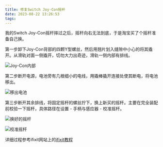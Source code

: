 ```yaml
---
title: 修复Switch Joy-Con摇杆
date: 2023-08-22 13:26:53
tags:
---
```


我的Switch Joy-Con摇杆摔过之后，摇杆向右无法到底，于是淘宝买了个摇杆准备自己换。

第一步卸下Joy-Con背部的四颗Y型螺丝，然后用翘片划入缝隙中小心的将其撬开。从滑轨对面一侧撬开，切勿大力出奇迹，滑轨一侧内部有排线。

![Joy-Con内部](IMG_3965.jpg)

第二步断开电源，电池旁有几根细小的电线，用撬棒撬开连接处使其断电，将电池移出。

![移出电池](IMG_3966.jpg)

第三步断开其余排线，将固定摇杆的螺丝拧下，换上新买的摇杆。主要在完全装配前校验一下摇杆，具体路径在设置 - 手柄与感应器 - 校准摇杆。

![换好的摇杆](IMG_3967.jpg)

![校准摇杆](IMG_3969.jpg)

详细过程参考ifixit网站上的[ifixit教程](https://zh.ifixit.com/Guide/%E6%9B%B4%E6%8D%A2%E5%8F%B3%E4%BE%A7Joy-Con%E6%91%87%E6%9D%86/113185)